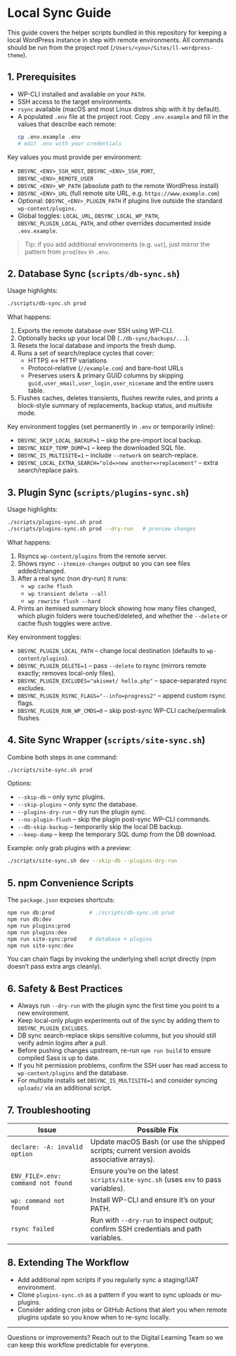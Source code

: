 # Local Sync Guide

This guide covers the helper scripts bundled in this repository for keeping a local WordPress instance in step with remote environments. All commands should be run from the project root (`/Users/<you>/Sites/ll-wordpress-theme`).

## 1. Prerequisites

- WP-CLI installed and available on your `PATH`.
- SSH access to the target environments.
- `rsync` available (macOS and most Linux distros ship with it by default).
- A populated `.env` file at the project root. Copy `.env.example` and fill in the values that describe each remote:
  ```bash
  cp .env.example .env
  # edit .env with your credentials
  ```

Key values you must provide per environment:

- `DBSYNC_<ENV>_SSH_HOST`, `DBSYNC_<ENV>_SSH_PORT`, `DBSYNC_<ENV>_REMOTE_USER`
- `DBSYNC_<ENV>_WP_PATH` (absolute path to the remote WordPress install)
- `DBSYNC_<ENV>_URL` (full remote site URL, e.g. `https://www.example.com`)
- Optional: `DBSYNC_<ENV>_PLUGIN_PATH` if plugins live outside the standard `wp-content/plugins`.
- Global toggles: `LOCAL_URL`, `DBSYNC_LOCAL_WP_PATH`, `DBSYNC_PLUGIN_LOCAL_PATH`, and other overrides documented inside `.env.example`.

> Tip: if you add additional environments (e.g. `uat`), just mirror the pattern from `prod`/`dev` in `.env`.

## 2. Database Sync (`scripts/db-sync.sh`)

Usage highlights:

```bash
./scripts/db-sync.sh prod
```

What happens:

1. Exports the remote database over SSH using WP-CLI.
2. Optionally backs up your local DB (`./db-sync/backups/...`).
3. Resets the local database and imports the fresh dump.
4. Runs a set of search/replace cycles that cover:
   - HTTPS ↔ HTTP variations
   - Protocol-relative (`//example.com`) and bare-host URLs
   - Preserves users & primary GUID columns by skipping `guid,user_email,user_login,user_nicename` and the entire users table.
5. Flushes caches, deletes transients, flushes rewrite rules, and prints a
   block-style summary of replacements, backup status, and multisite mode.

Key environment toggles (set permanently in `.env` or temporarily inline):

- `DBSYNC_SKIP_LOCAL_BACKUP=1` – skip the pre-import local backup.
- `DBSYNC_KEEP_TEMP_DUMP=1` – keep the downloaded SQL file.
- `DBSYNC_IS_MULTISITE=1` – include `--network` on search-replace.
- `DBSYNC_LOCAL_EXTRA_SEARCH="old=>new another=>replacement"` – extra search/replace pairs.

## 3. Plugin Sync (`scripts/plugins-sync.sh`)

Usage highlights:

```bash
./scripts/plugins-sync.sh prod
./scripts/plugins-sync.sh prod --dry-run   # preview changes
```

What happens:

1. Rsyncs `wp-content/plugins` from the remote server.
2. Shows rsync `--itemize-changes` output so you can see files added/changed.
3. After a real sync (non dry-run) it runs:
   - `wp cache flush`
   - `wp transient delete --all`
   - `wp rewrite flush --hard`
4. Prints an itemised summary block showing how many files changed, which
   plugin folders were touched/deleted, and whether the `--delete` or cache
   flush toggles were active.

Key environment toggles:

- `DBSYNC_PLUGIN_LOCAL_PATH` – change local destination (defaults to `wp-content/plugins`).
- `DBSYNC_PLUGIN_DELETE=1` – pass `--delete` to rsync (mirrors remote exactly; removes local-only files).
- `DBSYNC_PLUGIN_EXCLUDES="akismet/ hello.php"` – space-separated rsync excludes.
- `DBSYNC_PLUGIN_RSYNC_FLAGS="--info=progress2"` – append custom rsync flags.
- `DBSYNC_PLUGIN_RUN_WP_CMDS=0` – skip post-sync WP-CLI cache/permalink flushes.

## 4. Site Sync Wrapper (`scripts/site-sync.sh`)

Combine both steps in one command:

```bash
./scripts/site-sync.sh prod
```

Options:

- `--skip-db` – only sync plugins.
- `--skip-plugins` – only sync the database.
- `--plugins-dry-run` – dry run the plugin sync.
- `--no-plugin-flush` – skip the plugin post-sync WP-CLI commands.
- `--db-skip-backup` – temporarily skip the local DB backup.
- `--keep-dump` – keep the temporary SQL dump from the DB download.

Example: only grab plugins with a preview:

```bash
./scripts/site-sync.sh dev --skip-db --plugins-dry-run
```

## 5. npm Convenience Scripts

The `package.json` exposes shortcuts:

```bash
npm run db:prod           # ./scripts/db-sync.sh prod
npm run db:dev
npm run plugins:prod
npm run plugins:dev
npm run site-sync:prod    # database + plugins
npm run site-sync:dev
```

You can chain flags by invoking the underlying shell script directly (npm doesn’t pass extra args cleanly).

## 6. Safety & Best Practices

- Always run `--dry-run` with the plugin sync the first time you point to a new environment.
- Keep local-only plugin experiments out of the sync by adding them to `DBSYNC_PLUGIN_EXCLUDES`.
- DB sync search-replace skips sensitive columns, but you should still verify admin logins after a pull.
- Before pushing changes upstream, re-run `npm run build` to ensure compiled Sass is up to date.
- If you hit permission problems, confirm the SSH user has read access to `wp-content/plugins` and the database.
- For multisite installs set `DBSYNC_IS_MULTISITE=1` and consider syncing `uploads/` via an additional script.

## 7. Troubleshooting

| Issue | Possible Fix |
| --- | --- |
| `declare: -A: invalid option` | Update macOS Bash (or use the shipped scripts; current version avoids associative arrays). |
| `ENV_FILE=.env: command not found` | Ensure you’re on the latest `scripts/site-sync.sh` (uses `env` to pass variables). |
| `wp: command not found` | Install WP-CLI and ensure it’s on your PATH. |
| `rsync failed` | Run with `--dry-run` to inspect output; confirm SSH credentials and path variables. |

## 8. Extending The Workflow

- Add additional npm scripts if you regularly sync a staging/UAT environment.
- Clone `plugins-sync.sh` as a pattern if you want to sync uploads or mu-plugins.
- Consider adding cron jobs or GitHub Actions that alert you when remote plugins update so you know when to re-sync locally.

---

Questions or improvements? Reach out to the Digital Learning Team so we can keep this workflow predictable for everyone.
